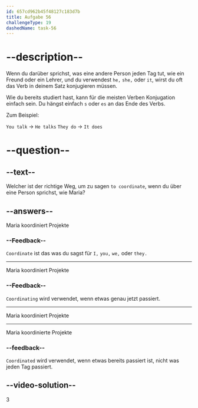 ```yaml
---
id: 657cd962b45f48127c183d7b
title: Aufgabe 56
challengeType: 19
dashedName: task-56
---
```


# --description--

Wenn du darüber sprichst, was eine andere Person jeden Tag tut, wie ein Freund oder ein Lehrer, und du verwendest `he,` `she,` oder `it`, wirst du oft das Verb in deinem Satz konjugieren müssen.

Wie du bereits studiert hast, kann für die meisten Verben Konjugation einfach sein. Du hängst einfach `s` oder `es` an das Ende des Verbs.

Zum Beispiel:

`You talk` -> `He talks` `They do` -> `It does`

# --question--

## --text--

Welcher ist der richtige Weg, um zu sagen `to coordinate`, wenn du über eine Person sprichst, wie Maria?

## --answers--

Maria koordiniert Projekte

### --Feedback--

`Coordinate` ist das was du sagst für `I,` `you,` `we,` oder `they.`

---

Maria koordiniert Projekte

### --Feedback--

`Coordinating` wird verwendet, wenn etwas genau jetzt passiert.

---

Maria koordiniert Projekte

---

Maria koordinierte Projekte

### --feedback--

`Coordinated` wird verwendet, wenn etwas bereits passiert ist, nicht was jeden Tag passiert.

## --video-solution--

3

